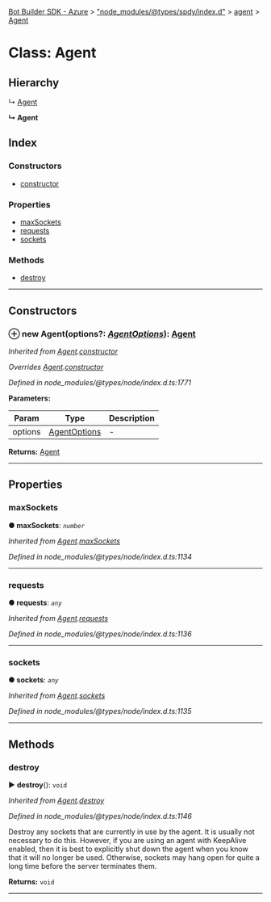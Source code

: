 [Bot Builder SDK - Azure](../README.md) > ["node_modules/@types/spdy/index.d"](../modules/_node_modules__types_spdy_index_d_.md) > [agent](../modules/_node_modules__types_spdy_index_d_.agent.md) > [Agent](../classes/_node_modules__types_spdy_index_d_.agent.agent.md)



# Class: Agent

## Hierarchy


↳  [Agent](_node_modules__types_node_index_d_._https_.agent.md)

**↳ Agent**







## Index

### Constructors

* [constructor](_node_modules__types_spdy_index_d_.agent.agent.md#constructor)


### Properties

* [maxSockets](_node_modules__types_spdy_index_d_.agent.agent.md#maxsockets)
* [requests](_node_modules__types_spdy_index_d_.agent.agent.md#requests)
* [sockets](_node_modules__types_spdy_index_d_.agent.agent.md#sockets)


### Methods

* [destroy](_node_modules__types_spdy_index_d_.agent.agent.md#destroy)



---
## Constructors
<a id="constructor"></a>


### ⊕ **new Agent**(options?: *[AgentOptions](../interfaces/_node_modules__types_spdy_index_d_.agent.agentoptions.md)*): [Agent](_node_modules__types_spdy_index_d_.agent.agent.md)


*Inherited from [Agent](_node_modules__types_node_index_d_._https_.agent.md).[constructor](_node_modules__types_node_index_d_._https_.agent.md#constructor)*

*Overrides [Agent](_node_modules__types_node_index_d_._http_.agent.md).[constructor](_node_modules__types_node_index_d_._http_.agent.md#constructor)*

*Defined in node_modules/@types/node/index.d.ts:1771*



**Parameters:**

| Param | Type | Description |
| ------ | ------ | ------ |
| options | [AgentOptions](../interfaces/_node_modules__types_spdy_index_d_.agent.agentoptions.md)   |  - |





**Returns:** [Agent](_node_modules__types_spdy_index_d_.agent.agent.md)

---


## Properties
<a id="maxsockets"></a>

###  maxSockets

**●  maxSockets**:  *`number`* 

*Inherited from [Agent](_node_modules__types_node_index_d_._http_.agent.md).[maxSockets](_node_modules__types_node_index_d_._http_.agent.md#maxsockets)*

*Defined in node_modules/@types/node/index.d.ts:1134*





___

<a id="requests"></a>

###  requests

**●  requests**:  *`any`* 

*Inherited from [Agent](_node_modules__types_node_index_d_._http_.agent.md).[requests](_node_modules__types_node_index_d_._http_.agent.md#requests)*

*Defined in node_modules/@types/node/index.d.ts:1136*





___

<a id="sockets"></a>

###  sockets

**●  sockets**:  *`any`* 

*Inherited from [Agent](_node_modules__types_node_index_d_._http_.agent.md).[sockets](_node_modules__types_node_index_d_._http_.agent.md#sockets)*

*Defined in node_modules/@types/node/index.d.ts:1135*





___


## Methods
<a id="destroy"></a>

###  destroy

► **destroy**(): `void`



*Inherited from [Agent](_node_modules__types_node_index_d_._http_.agent.md).[destroy](_node_modules__types_node_index_d_._http_.agent.md#destroy)*

*Defined in node_modules/@types/node/index.d.ts:1146*



Destroy any sockets that are currently in use by the agent. It is usually not necessary to do this. However, if you are using an agent with KeepAlive enabled, then it is best to explicitly shut down the agent when you know that it will no longer be used. Otherwise, sockets may hang open for quite a long time before the server terminates them.




**Returns:** `void`





___


